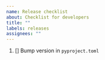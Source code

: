 ```yaml
---
name: Release checklist
about: Checklist for developers
title: ""
labels: releases
assignees: ""
---
```


1. [] Bump version in `pyproject.toml`

